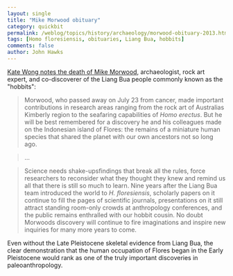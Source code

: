 ```yaml
---
layout: single 
title: "Mike Morwood obituary" 
category: quickbit
permalink: /weblog/topics/history/archaeology/morwood-obituary-2013.html
tags: [Homo floresiensis, obituaries, Liang Bua, hobbits] 
comments: false 
author: John Hawks 
---
```


<a href="http://blogs.scientificamerican.com/observations/2013/07/26/co-discoverer-of-homo-sapiens-little-hobbit-cousin-leaves-large-scientific-legacy/">Kate Wong notes the death of Mike Morwood</a>, archaeologist, rock art expert, and co-discoverer of the Liang Bua people commonly known as the "hobbits": 

<blockquote>Morwood, who passed away on July 23 from cancer, made important contributions in research areas ranging from the rock art of Australias Kimberly region to the seafaring capabilities of <em>Homo erectus</em>. But he will be best remembered for a discovery he and his colleagues made on the Indonesian island of Flores: the remains of a miniature human species that shared the planet with our own ancestors not so long ago.</blockquote>

<blockquote>...</blockquote>

<blockquote>Science needs shake-upsfindings that break all the rules, force researchers to reconsider what they thought they knew and remind us all that there is still so much to learn. Nine years after the Liang Bua team introduced the world to <em>H. floresiensis</em>, scholarly papers on it continue to fill the pages of scientific journals, presentations on it still attract standing room-only crowds at anthropology conferences, and the public remains enthralled with our hobbit cousin. No doubt Morwoods discovery will continue to fire imaginations and inspire new inquiries for many more years to come.</blockquote>

Even without the Late Pleistocene skeletal evidence from Liang Bua, the clear demonstration that the human occupation of Flores began in the Early Pleistocene would rank as one of the truly important discoveries in paleoanthropology. 

